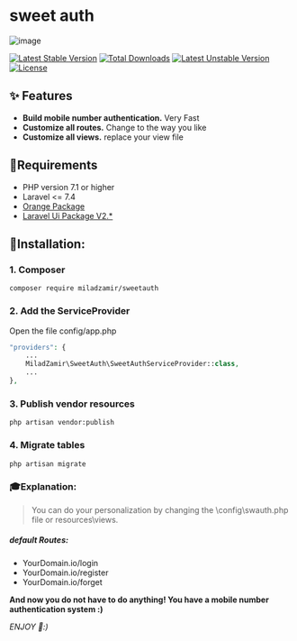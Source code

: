 # sweet auth

![image](https://www.logogala.com/images/uploads/gallery/sweet.png)

[![Latest Stable Version](https://poser.pugx.org/miladzamir/sweetauth/v)](//packagist.org/packages/miladzamir/sweetauth) [![Total Downloads](https://poser.pugx.org/miladzamir/sweetauth/downloads)](//packagist.org/packages/miladzamir/sweetauth) [![Latest Unstable Version](https://poser.pugx.org/miladzamir/sweetauth/v/unstable)](//packagist.org/packages/miladzamir/sweetauth) [![License](https://poser.pugx.org/miladzamir/sweetauth/license)](//packagist.org/packages/miladzamir/sweetauth)

## ✨ Features
- **Build mobile number authentication.** Very Fast
- **Customize all routes.** Change to the way you like
- **Customize all views.** replace your view file

## 🐛Requirements

 * PHP version 7.1 or higher
 * Laravel <= 7.4
 * [Orange Package](github.com/miladzamir/orange)
 * [Laravel Ui Package V2.*](https://github.com/laravel/ui)

## 🔨Installation:

### 1. Composer
```
composer require miladzamir/sweetauth
```

### 2. Add the ServiceProvider
Open the file config/app.php
```php
"providers": {
    ...
    MiladZamir\SweetAuth\SweetAuthServiceProvider::class,
    ...
},
```

### 3. Publish vendor resources
```
php artisan vendor:publish
```

### 4. Migrate tables
```
php artisan migrate
```

### 🎓Explanation:
>You can do your personalization by changing the \config\swauth.php file or resources\views.

##### _default Routes_:
- YourDomain.io/login
- YourDomain.io/register
- YourDomain.io/forget

**And now you do not have to do anything! You have a mobile number authentication system :)**

_ENJOY 🍻:)_
